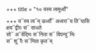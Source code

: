 +++
title = "१० यस्य त्वमूर्ध्वो"

+++
य᳓स्य त्व᳓म् ऊर्ध्वो᳓ अध्वरा᳓य ति᳓ष्ठसि  
क्षय᳓द्वीरः स᳓ साधते  
सो᳓ अ᳓र्वद्भिः स᳓निता स᳓ विपन्यु᳓भिः  
स᳓ शू᳓रैः स᳓निता कृत᳓म्
